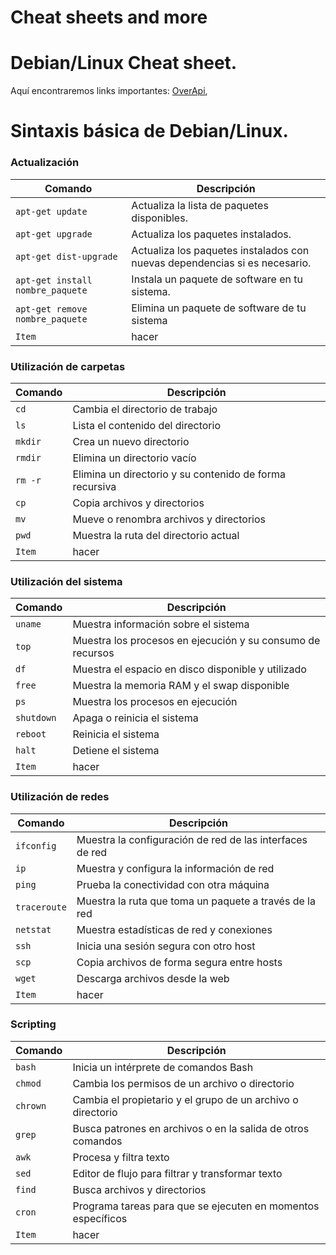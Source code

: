 # Cheat sheets and more 

# Debian/Linux Cheat sheet.

Aquí encontraremos links importantes: [OverApi](https://overapi.com/linux), <br>

# Sintaxis básica de Debian/Linux.

### Actualización

| Comando          | Descripción |
|------------------|-------------|
| `apt-get update` | Actualiza la lista de paquetes disponibles. |
| `apt-get upgrade` | Actualiza los paquetes instalados. |
| `apt-get dist-upgrade`| Actualiza los paquetes instalados con nuevas dependencias si es necesario. |
| `apt-get install nombre_paquete` | Instala un paquete de software en tu sistema. |
| `apt-get remove nombre_paquete` |  Elimina un paquete de software de tu sistema |
| `Item` | hacer |

### Utilización de carpetas

| Comando          | Descripción |
|------------------|-------------|
| `cd` |  Cambia el directorio de trabajo |
| `ls` | Lista el contenido del directorio|
| `mkdir` | Crea un nuevo directorio |
| `rmdir` | Elimina un directorio vacío |
| `rm -r` |  Elimina un directorio y su contenido de forma recursiva |
| `cp` | Copia archivos y directorios |
| `mv` | Mueve o renombra archivos y directorios |
| `pwd` | Muestra la ruta del directorio actual |
| `Item` | hacer |

### Utilización del sistema

| Comando          | Descripción |
|------------------|-------------|
| `uname` | Muestra información sobre el sistema |
| `top` | Muestra los procesos en ejecución y su consumo de recursos |
| `df` | Muestra el espacio en disco disponible y utilizado |
| `free` | Muestra la memoria RAM y el swap disponible |
| `ps` | Muestra los procesos en ejecución |
| `shutdown` | Apaga o reinicia el sistema |
| `reboot` | Reinicia el sistema |
| `halt` | Detiene el sistema |
| `Item` | hacer |

### Utilización de redes

| Comando          | Descripción |
|------------------|-------------|
| `ifconfig` | Muestra la configuración de red de las interfaces de red |
| `ip` | Muestra y configura la información de red |
| `ping` | Prueba la conectividad con otra máquina |
| `traceroute` | Muestra la ruta que toma un paquete a través de la red |
| `netstat` | Muestra estadísticas de red y conexiones |
| `ssh` | Inicia una sesión segura con otro host |
| `scp` | Copia archivos de forma segura entre hosts |
| `wget ` | Descarga archivos desde la web |
| `Item` | hacer |

### Scripting

| Comando          | Descripción |
|------------------|-------------|
| `bash` | Inicia un intérprete de comandos Bash |
| `chmod` | Cambia los permisos de un archivo o directorio |
| `chrown` | Cambia el propietario y el grupo de un archivo o directorio |
| `grep` | Busca patrones en archivos o en la salida de otros comandos |
| `awk` | Procesa y filtra texto |
| `sed` | Editor de flujo para filtrar y transformar texto |
| `find` | Busca archivos y directorios |
| `cron` | Programa tareas para que se ejecuten en momentos específicos |
| `Item` | hacer |

